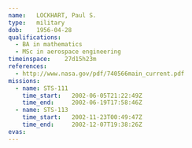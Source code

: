 ```yaml
---
name:	LOCKHART, Paul S.
type:	military
dob:	1956-04-28
qualifications:
  - BA in mathematics
  - MSc in aerospace engineering
timeinspace:	27d15h23m
references:
  - http://www.nasa.gov/pdf/740566main_current.pdf
missions:
  - name: STS-111
    time_start:   2002-06-05T21:22:49Z
    time_end:     2002-06-19T17:58:46Z
  - name: STS-113
    time_start:   2002-11-23T00:49:47Z
    time_end:     2002-12-07T19:38:26Z
evas:
---
```

